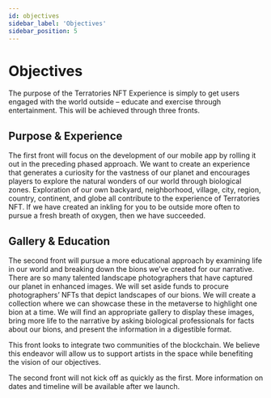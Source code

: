 ```yaml
---
id: objectives
sidebar_label: 'Objectives'
sidebar_position: 5
---
```


# Objectives

The purpose of the Terratories NFT Experience is simply to get users engaged with the world outside – educate and exercise through entertainment. This will be achieved through three fronts. 

## Purpose & Experience

The first front will focus on the development of our mobile app by rolling it out in the preceding phased approach. We want to create an experience that generates a curiosity for the vastness of our planet and encourages players to explore the natural wonders of our world through biological zones. Exploration of our own backyard, neighborhood, village, city, region, country, continent, and globe all contribute to the experience of Terratories NFT. If we have created an inkling for you to be outside more often to pursue a fresh breath of oxygen, then we have succeeded. 

## Gallery & Education

The second front will pursue a more educational approach by examining life in our world and breaking down the bions we’ve created for our narrative. There are so many talented landscape photographers that have captured our planet in enhanced images. We will set aside funds  to procure photographers’ NFTs that depict landscapes of our bions. We will create a collection where we can showcase these in the metaverse to highlight one bion at a time. We will find an appropriate gallery to display these images, bring more life to the narrative by asking biological professionals for facts about our bions, and present the information in a digestible format. 

This front looks to integrate two communities of the blockchain. We believe this endeavor will allow us to support artists in the space while benefiting the vision of our objectives. 

The second front will not kick off as quickly as the first. More information on dates and timeline will be available after we launch. 
